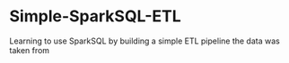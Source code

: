 # Simple-SparkSQL-ETL
Learning to use SparkSQL by building a simple ETL pipeline the data was taken from
